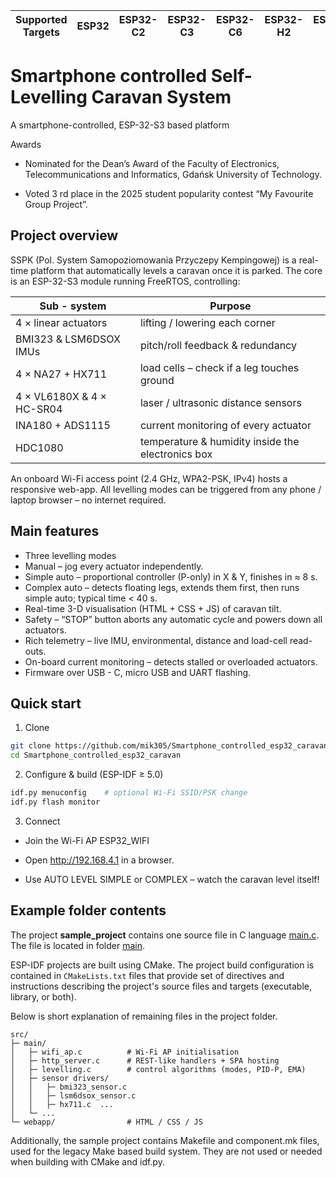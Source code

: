 | Supported Targets | ESP32 | ESP32-C2 | ESP32-C3 | ESP32-C6 | ESP32-H2 | ESP32-P4 | ESP32-S2 | ESP32-S3 |
| ----------------- | ----- | -------- | -------- | -------- | -------- | -------- | -------- | -------- |

# Smartphone controlled Self-Levelling Caravan System

A smartphone-controlled, ESP-32-S3 based platform

Awards

- Nominated for the Dean’s Award of the Faculty of Electronics, Telecommunications and Informatics, Gdańsk University of Technology.

- Voted 3 rd place in the 2025 student popularity contest “My Favourite Group Project”.

## Project overview
SSPK (Pol. System Samopoziomowania Przyczepy Kempingowej) is a real-time platform that
automatically levels a caravan once it is parked.
The core is an ESP-32-S3 module running FreeRTOS, controlling:

| Sub - system	           | Purpose|
| ------ | ----------- |
| 4 × linear actuators	| lifting / lowering each corner|
| BMI323 & LSM6DSOX IMUs| pitch/roll feedback & redundancy|
| 4 × NA27 + HX711	| load cells – check if a leg touches ground|
| 4 × VL6180X & 4 × HC-SR04| laser / ultrasonic distance sensors |
| INA180 + ADS1115	| current monitoring of every actuator|
| HDC1080	| temperature & humidity inside the electronics box|

An onboard Wi-Fi access point (2.4 GHz, WPA2-PSK, IPv4) hosts a responsive web-app.
All levelling modes can be triggered from any phone / laptop browser – no internet required.

## Main features
- Three levelling modes
- Manual – jog every actuator independently.
- Simple auto – proportional controller (P-only) in X & Y, finishes in ≈ 8 s.
- Complex auto – detects floating legs, extends them first, then runs simple auto; typical time < 40 s.
- Real-time 3-D visualisation (HTML + CSS + JS) of caravan tilt.
- Safety – “STOP” button aborts any automatic cycle and powers down all actuators.
- Rich telemetry – live IMU, environmental, distance and load-cell read-outs.
- On-board current monitoring – detects stalled or overloaded actuators.
- Firmware over USB - C, micro USB and UART flashing.

## Quick start 
1. Clone
````bash
git clone https://github.com/mik305/Smartphone_controlled_esp32_caravan
cd Smartphone_controlled_esp32_caravan
````
2. Configure & build (ESP-IDF ≥ 5.0)

````bash
idf.py menuconfig    # optional Wi-Fi SSID/PSK change
idf.py flash monitor
````
3. Connect

- Join the Wi-Fi AP ESP32_WIFI

- Open http://192.168.4.1 in a browser.

- Use AUTO LEVEL SIMPLE or COMPLEX – watch the caravan level itself!





## Example folder contents

The project **sample_project** contains one source file in C language [main.c](main/main.c). The file is located in folder [main](main).

ESP-IDF projects are built using CMake. The project build configuration is contained in `CMakeLists.txt`
files that provide set of directives and instructions describing the project's source files and targets
(executable, library, or both). 

Below is short explanation of remaining files in the project folder.

```
src/
├─ main/
│   ├─ wifi_ap.c          # Wi-Fi AP initialisation
│   ├─ http_server.c      # REST-like handlers + SPA hosting
│   ├─ levelling.c        # control algorithms (modes, PID-P, EMA)
│   ├─ sensor drivers/
│   │   ├─ bmi323_sensor.c
│   │   ├─ lsm6dsox_sensor.c
│   │   ├─ hx711.c  ...
│   └─ ...
└─ webapp/                # HTML / CSS / JS
```
Additionally, the sample project contains Makefile and component.mk files, used for the legacy Make based build system. 
They are not used or needed when building with CMake and idf.py.
